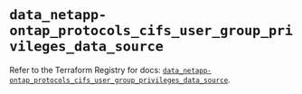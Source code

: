 # `data_netapp-ontap_protocols_cifs_user_group_privileges_data_source`

Refer to the Terraform Registry for docs: [`data_netapp-ontap_protocols_cifs_user_group_privileges_data_source`](https://registry.terraform.io/providers/netapp/netapp-ontap/2.3.0/docs/data-sources/protocols_cifs_user_group_privileges_data_source).

